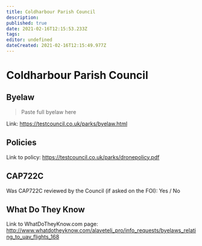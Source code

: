 ```yaml
---
title: Coldharbour Parish Council
description: 
published: true
date: 2021-02-16T12:15:53.233Z
tags: 
editor: undefined
dateCreated: 2021-02-16T12:15:49.977Z
---
```


# Coldharbour Parish Council


## Byelaw
> Paste full byelaw here

Link:
https://testcouncil.co.uk/parks/byelaw.html

## Policies
Link to policy:
https://testcouncil.co.uk/parks/dronepolicy.pdf

## CAP722C

Was CAP722C reviewed by the Council (if asked on the FOI): Yes / No

## What Do They Know

Link to WhatDoTheyKnow.com page:
http://www.whatdotheyknow.com/alaveteli_pro/info_requests/byelaws_relating_to_uav_flights_168

